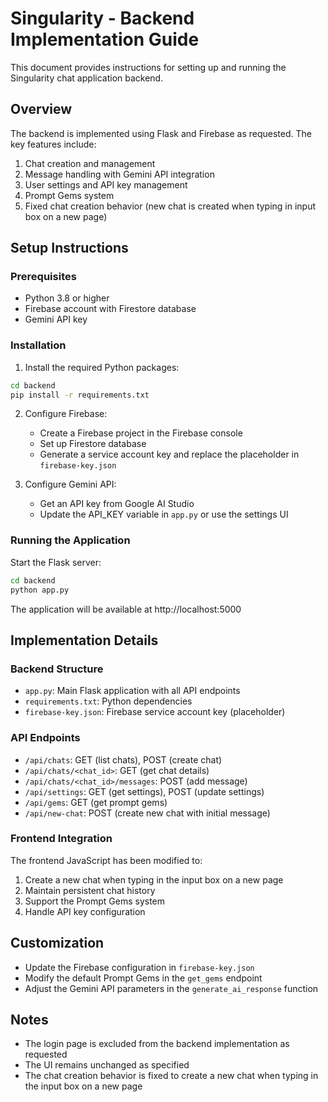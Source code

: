 # Singularity - Backend Implementation Guide

This document provides instructions for setting up and running the Singularity chat application backend.

## Overview

The backend is implemented using Flask and Firebase as requested. The key features include:

1. Chat creation and management
2. Message handling with Gemini API integration
3. User settings and API key management
4. Prompt Gems system
5. Fixed chat creation behavior (new chat is created when typing in input box on a new page)

## Setup Instructions

### Prerequisites

- Python 3.8 or higher
- Firebase account with Firestore database
- Gemini API key

### Installation

1. Install the required Python packages:

```bash
cd backend
pip install -r requirements.txt
```

2. Configure Firebase:
   - Create a Firebase project in the Firebase console
   - Set up Firestore database
   - Generate a service account key and replace the placeholder in `firebase-key.json`

3. Configure Gemini API:
   - Get an API key from Google AI Studio
   - Update the API_KEY variable in `app.py` or use the settings UI

### Running the Application

Start the Flask server:

```bash
cd backend
python app.py
```

The application will be available at http://localhost:5000

## Implementation Details

### Backend Structure

- `app.py`: Main Flask application with all API endpoints
- `requirements.txt`: Python dependencies
- `firebase-key.json`: Firebase service account key (placeholder)

### API Endpoints

- `/api/chats`: GET (list chats), POST (create chat)
- `/api/chats/<chat_id>`: GET (get chat details)
- `/api/chats/<chat_id>/messages`: POST (add message)
- `/api/settings`: GET (get settings), POST (update settings)
- `/api/gems`: GET (get prompt gems)
- `/api/new-chat`: POST (create new chat with initial message)

### Frontend Integration

The frontend JavaScript has been modified to:
1. Create a new chat when typing in the input box on a new page
2. Maintain persistent chat history
3. Support the Prompt Gems system
4. Handle API key configuration

## Customization

- Update the Firebase configuration in `firebase-key.json`
- Modify the default Prompt Gems in the `get_gems` endpoint
- Adjust the Gemini API parameters in the `generate_ai_response` function

## Notes

- The login page is excluded from the backend implementation as requested
- The UI remains unchanged as specified
- The chat creation behavior is fixed to create a new chat when typing in the input box on a new page
